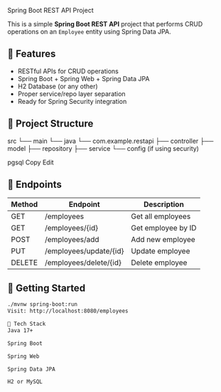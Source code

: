 Spring Boot REST API Project

This is a simple **Spring Boot REST API** project that performs CRUD operations on an `Employee` entity using Spring Data JPA.

## 🔧 Features

- RESTful APIs for CRUD operations
- Spring Boot + Spring Web + Spring Data JPA
- H2 Database (or any other)
- Proper service/repo layer separation
- Ready for Spring Security integration

## 📁 Project Structure

src
└── main
└── java
└── com.example.restapi
├── controller
├── model
├── repository
├── service
└── config (if using security)

pgsql
Copy
Edit

## 🔨 Endpoints

| Method | Endpoint         | Description            |
|--------|------------------|------------------------|
| GET    | /employees        | Get all employees      |
| GET    | /employees/{id}   | Get employee by ID     |
| POST   | /employees/add    | Add new employee       |
| PUT    | /employees/update/{id} | Update employee |
| DELETE | /employees/delete/{id} | Delete employee |

## 🚀 Getting Started

```bash
./mvnw spring-boot:run
Visit: http://localhost:8080/employees

🧪 Tech Stack
Java 17+

Spring Boot

Spring Web

Spring Data JPA

H2 or MySQL
